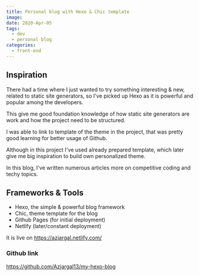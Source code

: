 ```yaml
---
title: Personal blog with Hexo & Chic template
image: 
date: 2020-Apr-05
tags: 
  - dev
  - personal blog
categories:
  - front-end
--- 
```


## Inspiration

There had a time where I just wanted to try something interesting & new, related to static site generators, so I've picked up Hexo as it is powerful and popular among the developers.

This give me good foundation knowledge of how static site generators are work and how the project need to be structured.

I was able to link to template of the theme in the project, that was pretty good learning for better usage of Github.

Although in this project I've used already prepared template, which later give me big inspiration to build own personalized theme.

In this blog, I've written numerous articles more on competitive coding and techy topics.

## Frameworks & Tools

- Hexo, the simple & powerful blog framework
- Chic, theme template for the blog
- Github Pages (for initial deployment)
- Netlify (later/constant deployment)

It is live on <https://azjargal.netlify.com/>

### Github link
<https://github.com/Azjargal13/my-hexo-blog>